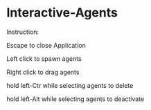 # Interactive-Agents

Instruction:

Escape to close Application

Left click to spawn agents

Right click to drag agents

hold left-Ctr while selecting agents to delete

hold left-Alt while selecting agents to deactivate



